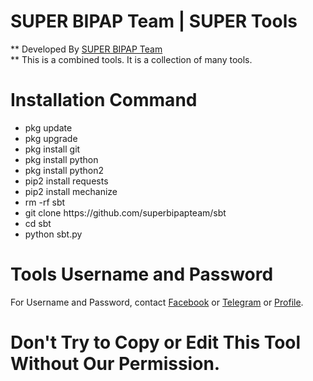 # SUPER BIPAP Team | SUPER Tools
** Developed By <a href="https://web.facebook.com/groups/superbipapcyberteam" target="_blank">SUPER BIPAP Team</a><br>
** This is a combined tools. It is a collection of many tools.

# Installation Command 
<ul>
  <li>pkg update</li>
  <li>pkg upgrade</li>
  <li>pkg install git</li>
  <li>pkg install python</li>
  <li>pkg install python2</li>
  <li>pip2 install requests</li>
  <li>pip2 install mechanize</li>
  <li>rm -rf sbt</li>
  <li>git clone https://github.com/superbipapteam/sbt</li>
  <li>cd sbt</li>
  <li>python sbt.py</li>
</ul>

# Tools Username and Password
For Username and Password, contact <a href="https://web.facebook.com/superbipapteam" target="_blank">Facebook</a> or <a href="https://t.me/super_bipap_team" target="_blank">Telegram</a> or <a href="https://www.facebook.com/boltushting/" target="_blank">Profile</a>.

# Don't Try to Copy or Edit This Tool Without Our Permission.
